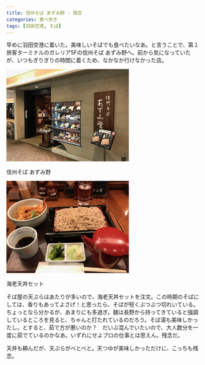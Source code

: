 ```yaml
---
title: 信州そば あずみ野 - 残念
categories: 食べ歩き
tags: [羽田空港, そば]
---
```


早めに羽田空港に着いた。美味しいそばでも食べたいなあ。と言うことで、第１旅客ターミナルのガレリア5Fの信州そば あずみ野へ。前から気になっていたが、いつもぎりぎりの時間に着くため、なかなか行けなかった店。

<div class="post-img">
<a href="/assets/images/20170422a/IMG_0708.jpg">
<img src="/assets/images/20170422a/IMG_0708.jpg" width="320px">
</a>
<p>信州そば あずみ野</p>
</div>

<div class="post-img">
<a href="/assets/images/20170422a/IMG_0707.jpg">
<img src="/assets/images/20170422a/IMG_0707.jpg" width="320px">
</a>
<p>海老天丼セット</p>
</div>

そば屋の天ぷらはあたりが多いので、海老天丼セットを注文。この時期のそばにしては、香りもあってよさげ！と思ったら、そばが短くぶつぶつ切れいている。ちょっとなら分かるが、あまりにも多過ぎ。麺は長野から持ってきていると強調しているところを見ると、ちゃんと打たれているのだろう。そば湯も美味しかったし。とすると、茹で方が悪いのか？　だいぶ混んでいたいので、大人数分を一度に茹でているのかなあ。いずれにせよプロの仕事とは思えん。残念だ。

天丼も頼んだが、天ぷらがべとべと。天つゆが美味しかっただけに、こっちも残念。

